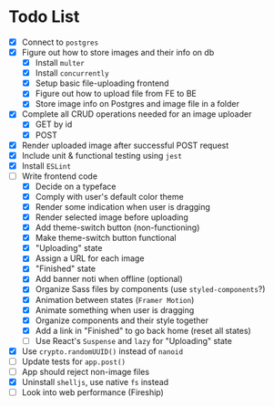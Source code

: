 # Todo List

- [x] Connect to `postgres`
- [x] Figure out how to store images and their info on db
  - [x] Install `multer`
  - [x] Install `concurrently`
  - [x] Setup basic file-uploading frontend
  - [x] Figure out how to upload file from FE to BE
  - [x] Store image info on Postgres and image file in a folder
- [x] Complete all CRUD operations needed for an image uploader
  - [x] GET by id
  - [x] POST
- [x] Render uploaded image after successful POST request
- [x] Include unit & functional testing using `jest`
- [x] Install `ESLint`
- [ ] Write frontend code
  - [x] Decide on a typeface
  - [x] Comply with user's default color theme
  - [x] Render some indication when user is dragging
  - [x] Render selected image before uploading
  - [x] Add theme-switch button (non-functioning)
  - [x] Make theme-switch button functional
  - [x] "Uploading" state
  - [x] Assign a URL for each image
  - [x] "Finished" state
  - [x] Add banner noti when offline (optional)
  - [x] Organize Sass files by components (use `styled-components`?)
  - [x] Animation between states (`Framer Motion`)
  - [x] Animate something when user is dragging
  - [x] Organize components and their style together
  - [x] Add a link in "Finished" to go back home (reset all states)
  - [ ] Use React's `Suspense` and `lazy` for "Uploading" state
- [x] Use `crypto.randomUUID()` instead of `nanoid`
- [ ] Update tests for `app.post()`
- [ ] App should reject non-image files
- [x] Uninstall `shelljs`, use native `fs` instead
- [ ] Look into web performance (Fireship)

